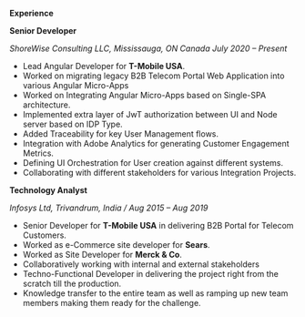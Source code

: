 
**Experience**

**Senior Developer**

_ShoreWise Consulting LLC, Mississauga, ON Canada July 2020 – Present_

- Lead Angular Developer for **T-Mobile USA**.
- Worked on migrating legacy B2B Telecom Portal Web Application into various Angular Micro-Apps
- Worked on Integrating Angular Micro-Apps based on Single-SPA architecture.
- Implemented extra layer of JwT authorization between UI and Node server based on IDP Type.
- Added Traceability for key User Management flows.
- Integration with Adobe Analytics for generating Customer Engagement Metrics.
- Defining UI Orchestration for User creation against different systems.
- Collaborating with different stakeholders for various Integration Projects.

**Technology Analyst**

_Infosys Ltd, Trivandrum, India / Aug 2015 – Aug 2019_

- Senior Developer for **T-Mobile USA** in delivering B2B Portal for Telecom Customers.
- Worked as e-Commerce site developer for **Sears**.
- Worked as Site Developer for **Merck & Co**.
- Collaboratively working with internal and external stakeholders
- Techno-Functional Developer in delivering the project right from the scratch till the production.
- Knowledge transfer to the entire team as well as ramping up new team members making them ready for the challenge.
